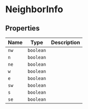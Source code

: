 # NeighborInfo

## Properties

| Name | Type | Description |
|------|------|-------------|
| `nw` | `boolean` |  |
| `n` | `boolean` |  |
| `ne` | `boolean` |  |
| `w` | `boolean` |  |
| `e` | `boolean` |  |
| `sw` | `boolean` |  |
| `s` | `boolean` |  |
| `se` | `boolean` |  |

